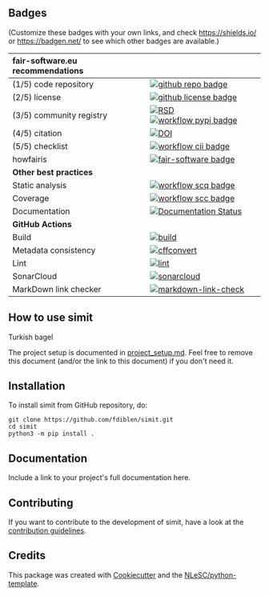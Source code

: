 ## Badges

(Customize these badges with your own links, and check https://shields.io/ or https://badgen.net/ to see which other badges are available.)

| fair-software.eu recommendations | |
| :-- | :--  |
| (1/5) code repository              | [![github repo badge](https://img.shields.io/badge/github-repo-000.svg?logo=github&labelColor=gray&color=blue)](https://github.com/fdiblen/simit) |
| (2/5) license                      | [![github license badge](https://img.shields.io/github/license/fdiblen/simit)](https://github.com/fdiblen/simit) |
| (3/5) community registry           | [![RSD](https://img.shields.io/badge/rsd-simit-00a3e3.svg)](https://www.research-software.nl/software/simit) [![workflow pypi badge](https://img.shields.io/pypi/v/simit.svg?colorB=blue)](https://pypi.python.org/project/simit/) |
| (4/5) citation                     | [![DOI](https://zenodo.org/badge/DOI/<replace-with-created-DOI>.svg)](https://doi.org/<replace-with-created-DOI>) |
| (5/5) checklist                    | [![workflow cii badge](https://bestpractices.coreinfrastructure.org/projects/<replace-with-created-project-identifier>/badge)](https://bestpractices.coreinfrastructure.org/projects/<replace-with-created-project-identifier>) |
| howfairis                          | [![fair-software badge](https://img.shields.io/badge/fair--software.eu-%E2%97%8F%20%20%E2%97%8F%20%20%E2%97%8F%20%20%E2%97%8F%20%20%E2%97%8B-yellow)](https://fair-software.eu) |
| **Other best practices**           | &nbsp; |
| Static analysis                    | [![workflow scq badge](https://sonarcloud.io/api/project_badges/measure?project=fdiblen_simit&metric=alert_status)](https://sonarcloud.io/dashboard?id=fdiblen_simit) |
| Coverage                           | [![workflow scc badge](https://sonarcloud.io/api/project_badges/measure?project=fdiblen_simit&metric=coverage)](https://sonarcloud.io/dashboard?id=fdiblen_simit) |
| Documentation                      | [![Documentation Status](https://readthedocs.org/projects/simit/badge/?version=latest)](https://simit.readthedocs.io/en/latest/?badge=latest) |
| **GitHub Actions**                 | &nbsp; |
| Build                              | [![build](https://github.com/fdiblen/simit/actions/workflows/build.yml/badge.svg)](https://github.com/fdiblen/simit/actions/workflows/build.yml) |
|  Metadata consistency              | [![cffconvert](https://github.com/fdiblen/simit/actions/workflows/cffconvert.yml/badge.svg)](https://github.com/fdiblen/simit/actions/workflows/cffconvert.yml) |
| Lint                               | [![lint](https://github.com/fdiblen/simit/actions/workflows/lint.yml/badge.svg)](https://github.com/fdiblen/simit/actions/workflows/lint.yml) |
| SonarCloud                         | [![sonarcloud](https://github.com/fdiblen/simit/actions/workflows/sonarcloud.yml/badge.svg)](https://github.com/fdiblen/simit/actions/workflows/sonarcloud.yml) |
| MarkDown link checker              | [![markdown-link-check](https://github.com/fdiblen/simit/actions/workflows/markdown-link-check.yml/badge.svg)](https://github.com/fdiblen/simit/actions/workflows/markdown-link-check.yml) |

## How to use simit

Turkish bagel

The project setup is documented in [project_setup.md](project_setup.md). Feel free to remove this document (and/or the link to this document) if you don't need it.

## Installation

To install simit from GitHub repository, do:

```console
git clone https://github.com/fdiblen/simit.git
cd simit
python3 -m pip install .
```

## Documentation

Include a link to your project's full documentation here.

## Contributing

If you want to contribute to the development of simit,
have a look at the [contribution guidelines](CONTRIBUTING.md).

## Credits

This package was created with [Cookiecutter](https://github.com/audreyr/cookiecutter) and the [NLeSC/python-template](https://github.com/NLeSC/python-template).
